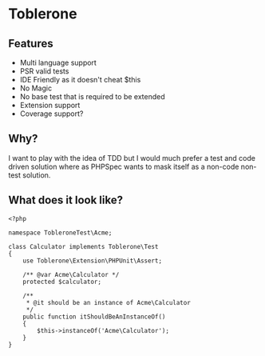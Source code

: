 Toblerone
===
Features
----
 * Multi language support
 * PSR valid tests
 * IDE Friendly as it doesn't cheat $this
 * No Magic
 * No base test that is required to be extended
 * Extension support
 * Coverage support?

Why?
----
I want to play with the idea of TDD but I would much prefer a test and code driven solution where as PHPSpec wants
to mask itself as a non-code non-test solution.

What does it look like?
----

```
<?php

namespace TobleroneTest\Acme;

class Calculator implements Toblerone\Test
{
    use Toblerone\Extension\PHPUnit\Assert;

    /** @var Acme\Calculator */
    protected $calculator;

    /**
     * @it should be an instance of Acme\Calculator
     */
    public function itShouldBeAnInstanceOf()
    {
        $this->instanceOf('Acme\Calculator');
    }
}
```
